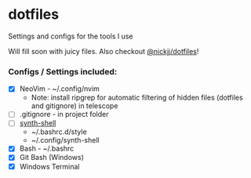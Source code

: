 # dotfiles
Settings and configs for the tools I use

Will fill soon with juicy files.
Also checkout [@nickjj/dotfiles](https://github.com/nickjj/dotfiles/)!

### Configs / Settings included:
- [x] NeoVim - ~/.config/nvim
   - Note: install ripgrep for automatic filtering of hidden files (dotfiles and gitignore) in telescope 
- [ ] .gitignore - in project folder
- [ ] [synth-shell](https://github.com/andresgongora/synth-shell)
    * ~/.bashrc.d/style
    * ~/.config/synth-shell
- [x] Bash - ~/.bashrc
- [x] Git Bash (Windows)
- [x] Windows Terminal
